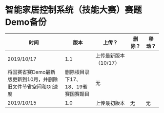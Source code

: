 # 智能家居控制系统（技能大赛）赛题Demo备份

| 时间 | 版本 | 上传？ | 删除？ | 移动？ |
| ---- | ---- | ------ | ------ | ------ |
|2019/10/17|1.1|上传最新版本（10/17）
将国赛省赛Demo最新版更新到10月，并删除旧文件节省空间和Git速度|删除根目录下17、18、19省赛国赛题目|无|
|2019/10/15|1.0|上传最初版本|无|无|
